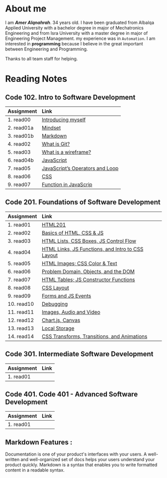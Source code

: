 # About me

I am **_Amer Alqnahrah_**. 34 years old.
I have been graduated from Albalqa Applied University with a bachelor degree in major of Mechatronics Engineering and from Isra University with a master degree in major of Engineering Project Management. my experience was in `Automation`.
I am interested in __programming__ because I believe in the great important between Engineering and Programming.

Thanks to all team staff for helping. 

# Reading Notes

## Code 102.  Intro to Software Development

Assignment  | Link                                                                                 | 
------------|:------------------------------------------------------------------------------------ |
1. read00   | [Introducing myself](https://amer-1987.github.io/Introducing-my-self/)               |
2. read01a  | [Mindset](https://amer-1987.github.io/reading-notes-/code102/read01a)                        |
3. read01b  | [Markdown ](https://amer-1987.github.io/reading-notes-/code102/read01b)                      |
4. read02   | [What is Git?](https://amer-1987.github.io/reading-notes-/code102/read02)                    |
5. read03   | [What is a wireframe?](https://amer-1987.github.io/reading-notes-/code102/read03)            |
6. read04b  | [JavaScript](https://amer-1987.github.io/reading-notes-/code102/read04b)                     |  
7. read05   | [JavaScript’s Operators and Loop](https://amer-1987.github.io/reading-notes-/code102/read05) |    
8. read06   | [CSS](https://amer-1987.github.io/reading-notes-/code102/read06)                             |    
9. read07   | [Function in JavaScrip](https://amer-1987.github.io/reading-notes-/code102/read07)           | 


## Code 201. Foundations of Software Development
Assignment  | Link                                                                                 | 
------------|:------------------------------------------------------------------------------------ |
1. read01   | [HTML201](https://amer-1987.github.io/reading-notes-/code201/read01)         |
2. read02   | [ Basics of HTML, CSS & JS](https://amer-1987.github.io/reading-notes-/code201/read02)|
3. read03   | [HTML Lists, CSS Boxes, JS Control Flow](https://amer-1987.github.io/reading-notes-/code201/read03) |
4. read04   | [HTML Links, JS Functions, and Intro to CSS Layout](https://amer-1987.github.io/reading-notes-/code201/read04) |
5. read05   | [HTML Images; CSS Color & Text](https://amer-1987.github.io/reading-notes-/code201/read05)  |
6. read06   | [Problem Domain, Objects, and the DOM](https://amer-1987.github.io/reading-notes-/code201/read06) |
7. read07   | [HTML Tables; JS Constructor Functions](https://amer-1987.github.io/reading-notes-/code201/read07)|
8. read08   | [CSS Layout](https://amer-1987.github.io/reading-notes-/code201/read08)   |
9. read09   | [Forms and JS Events ](https://amer-1987.github.io/reading-notes-/code201/read09)  |
10. read10  | [Debugging](https://amer-1987.github.io/reading-notes-/code201/read10)  |
11. read11  | [Images, Audio and Video ](https://amer-1987.github.io/reading-notes-/code201/read11)  |
12. read12  | [Chart.js, Canvas](https://amer-1987.github.io/reading-notes-/code201/read12)  |
13. read13  | [Local Storage](https://amer-1987.github.io/reading-notes-/code201/read13)  |
14. read14  | [CSS Transforms, Transitions, and Animations](https://amer-1987.github.io/reading-notes-/code201/read14a)  |  


## Code 301. Intermediate Software Development
Assignment  | Link                                                                                 | 
------------|:------------------------------------------------------------------------------------ |
1. read01   | []()         |



## Code 401. Code 401 - Advanced Software Development
Assignment  | Link                                                                                 | 
------------|:------------------------------------------------------------------------------------ |
1. read01   | []()         |


## Markdown Features :
Documentation is one of your product's interfaces with your users. A well-written and well-organized set of docs helps your users understand your product quickly.
Markdown is a syntax that enables you to write formatted content in a readable syntax.


  
